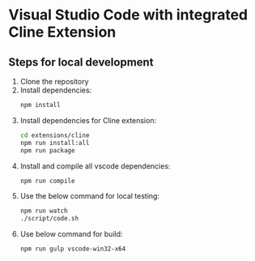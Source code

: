 # Visual Studio Code with integrated Cline Extension

## Steps for local development

1. Clone the repository
2. Install dependencies:
   ```bash
   npm install
   ```
3. Install dependencies for Cline extension:
   ```bash
   cd extensions/cline
   npm run install:all
   npm run package
   ```
4. Install and compile all vscode dependencies:
   ```bash
   npm run compile
   ```
5. Use the below command for local testing:
   ```bash
   npm run watch
   ./script/code.sh
   ```
6. Use below command for build:
   ```bash
   npm run gulp vscode-win32-x64
   ```
